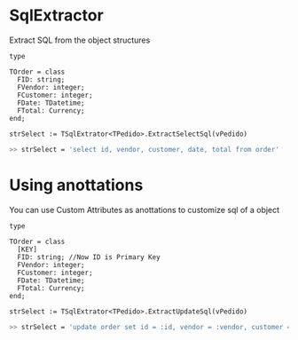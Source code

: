 # SqlExtractor
Extract SQL from the object structures

```delphi
type

TOrder = class
  FID: string;
  FVendor: integer;
  FCustomer: integer;
  FDate: TDatetime;
  FTotal: Currency;
end;

strSelect := TSqlExtrator<TPedido>.ExtractSelectSql(vPedido)
```
```bash
>> strSelect = 'select id, vendor, customer, date, total from order'
```
# Using anottations
You can use Custom Attributes as anottations to customize sql of a object

```delphi
type

TOrder = class
  [KEY]
  FID: string; //Now ID is Primary Key
  FVendor: integer;
  FCustomer: integer;
  FDate: TDatetime;
  FTotal: Currency;
end;

strSelect := TSqlExtrator<TPedido>.ExtractUpdateSql(vPedido)
```
```bash
>> strSelect = 'update order set id = :id, vendor = :vendor, customer = :customer, date=:date, total=:total where ID = :id'
```
